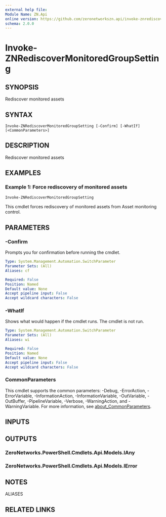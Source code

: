 ```yaml
---
external help file:
Module Name: ZN.Api
online version: https://github.com/zeronetworkszn.api/invoke-znrediscovermonitoredgroupsetting
schema: 2.0.0
---
```


# Invoke-ZNRediscoverMonitoredGroupSetting

## SYNOPSIS
Rediscover monitored assets

## SYNTAX

```
Invoke-ZNRediscoverMonitoredGroupSetting [-Confirm] [-WhatIf] [<CommonParameters>]
```

## DESCRIPTION
Rediscover monitored assets

## EXAMPLES

### Example 1: Force rediscovery of monitored assets
```powershell
Invoke-ZNRediscoverMonitoredGroupSetting
```

This cmdlet forces rediscovery of monitored assets from Asset monitoring control.

## PARAMETERS

### -Confirm
Prompts you for confirmation before running the cmdlet.

```yaml
Type: System.Management.Automation.SwitchParameter
Parameter Sets: (All)
Aliases: cf

Required: False
Position: Named
Default value: None
Accept pipeline input: False
Accept wildcard characters: False
```

### -WhatIf
Shows what would happen if the cmdlet runs.
The cmdlet is not run.

```yaml
Type: System.Management.Automation.SwitchParameter
Parameter Sets: (All)
Aliases: wi

Required: False
Position: Named
Default value: None
Accept pipeline input: False
Accept wildcard characters: False
```

### CommonParameters
This cmdlet supports the common parameters: -Debug, -ErrorAction, -ErrorVariable, -InformationAction, -InformationVariable, -OutVariable, -OutBuffer, -PipelineVariable, -Verbose, -WarningAction, and -WarningVariable. For more information, see [about_CommonParameters](http://go.microsoft.com/fwlink/?LinkID=113216).

## INPUTS

## OUTPUTS

### ZeroNetworks.PowerShell.Cmdlets.Api.Models.IAny

### ZeroNetworks.PowerShell.Cmdlets.Api.Models.IError

## NOTES

ALIASES

## RELATED LINKS

